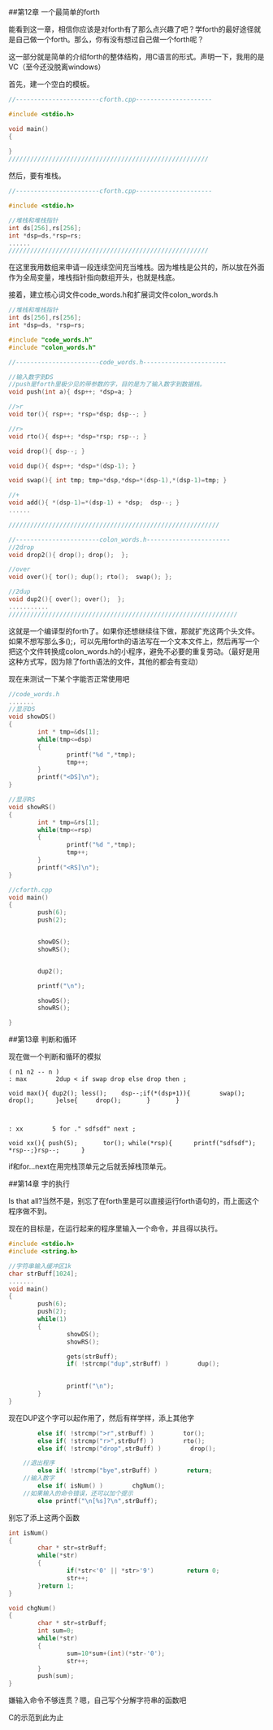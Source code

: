 ##第12章 一个最简单的forth

能看到这一章，相信你应该是对forth有了那么点兴趣了吧？学forth的最好途径就是自己做一个forth。那么，你有没有想过自己做一个forth呢？

这一部分就是简单的介绍forth的整体结构，用C语言的形式。声明一下，我用的是VC（至今还没脱离windows）


首先，建一个空白的模板。

```C++
//-----------------------cforth.cpp---------------------

#include <stdio.h>

void main()
{
        
}
///////////////////////////////////////////////////////
```

然后，要有堆栈。

```C++
//-----------------------cforth.cpp---------------------

#include <stdio.h>

//堆栈和堆栈指针
int ds[256],rs[256];
int *dsp=ds,*rsp=rs;
......
///////////////////////////////////////////////////////
```


在这里我用数组来申请一段连续空间充当堆栈。因为堆栈是公共的，所以放在外面作为全局变量，堆栈指针指向数组开头，也就是栈底。

接着，建立核心词文件code_words.h和扩展词文件colon_words.h

```C++
//堆栈和堆栈指针
int ds[256],rs[256];
int *dsp=ds, *rsp=rs;

#include "code_words.h"
#include "colon_words.h"
```

```C++
//-----------------------code_words.h-----------------------

//输入数字到DS
//push是forth里极少见的带参数的字，目的是为了输入数字到数据栈。
void push(int a){ dsp++; *dsp=a; }

//>r
void tor(){ rsp++; *rsp=*dsp; dsp--; }

//r>
void rto(){ dsp++; *dsp=*rsp; rsp--; }

void drop(){ dsp--; }

void dup(){ dsp++; *dsp=*(dsp-1); }

void swap(){ int tmp; tmp=*dsp,*dsp=*(dsp-1),*(dsp-1)=tmp; }

//+
void add(){ *(dsp-1)=*(dsp-1) + *dsp;  dsp--; }
......

//////////////////////////////////////////////////////////
```

```C++
//-----------------------colon_words.h-----------------------
//2drop
void drop2(){ drop(); drop();  };

//over
void over(){ tor(); dup(); rto();  swap(); };

//2dup
void dup2(){ over(); over();  };
...........
///////////////////////////////////////////////////////////////
```


这就是一个编译型的forth了。如果你还想继续往下做，那就扩充这两个头文件。如果不想写那么多();，可以先用forth的语法写在一个文本文件上，然后再写一个把这个文件转换成colon_words.h的小程序，避免不必要的重复劳动。（最好是用这种方式写，因为除了forth语法的文件，其他的都会有变动）

现在来测试一下某个字能否正常使用吧

```C++
//code_words.h
.......
//显示DS
void showDS()
{
        int * tmp=&ds[1];
        while(tmp<=dsp)
        {
                printf("%d ",*tmp); 
                tmp++;
        }
        printf("<DS]\n");
}

//显示RS
void showRS()
{
        int * tmp=&rs[1];
        while(tmp<=rsp)
        {
                printf("%d ",*tmp); 
                tmp++;
        }
        printf("<RS]\n");
}
```

```C++
//cforth.cpp
void main()
{
        push(6);
        push(2);


        showDS();
        showRS();


        dup2();

        printf("\n");

        showDS();
        showRS();

}
```


##第13章 判断和循环

现在做一个判断和循环的模拟

```
( n1 n2 -- n )
: max        2dup < if swap drop else drop then ;

void max(){ dup2(); less();    dsp--;if(*(dsp+1)){        swap(); drop();      }else{     drop();       }       }



: xx        5 for ." sdfsdf" next ;

void xx(){ push(5);       tor(); while(*rsp){      printf("sdfsdf");    *rsp--;}rsp--;      }
```

if和for...next在用完栈顶单元之后就丢掉栈顶单元。
    

##第14章 字的执行

Is that all?当然不是，别忘了在forth里是可以直接运行forth语句的，而上面这个程序做不到。

现在的目标是，在运行起来的程序里输入一个命令，并且得以执行。


```C++
#include <stdio.h>
#include <string.h>

//字符串输入缓冲区1k
char strBuff[1024];
.......
void main()
{
        push(6);
        push(2);
        while(1)
        {
                showDS();
                showRS();

                gets(strBuff);
                if( !strcmp("dup",strBuff) )        dup();
                

                printf("\n");
        }
}
```

现在DUP这个字可以起作用了，然后有样学样，添上其他字

```C++
        else if( !strcmp(">r",strBuff) )        tor();
        else if( !strcmp("r>",strBuff) )        rto();
        else if( !strcmp("drop",strBuff) )        drop();

    //退出程序
        else if( !strcmp("bye",strBuff) )        return;
    //输入数字
        else if( isNum() )        chgNum();
    //如果输入的命令错误，还可以加个提示
        else printf("\n[%s]?\n",strBuff);
```

别忘了添上这两个函数

```C++
int isNum()
{
        char * str=strBuff;
        while(*str)
        {
                if(*str<'0' || *str>'9')         return 0;
                str++;
        }return 1;
}

void chgNum()
{
        char * str=strBuff;
        int sum=0;
        while(*str)
        {
                sum=10*sum+(int)(*str-'0');
                str++;
        }
        push(sum);
}
```

嫌输入命令不够连贯？嗯，自己写个分解字符串的函数吧

C的示范到此为止
